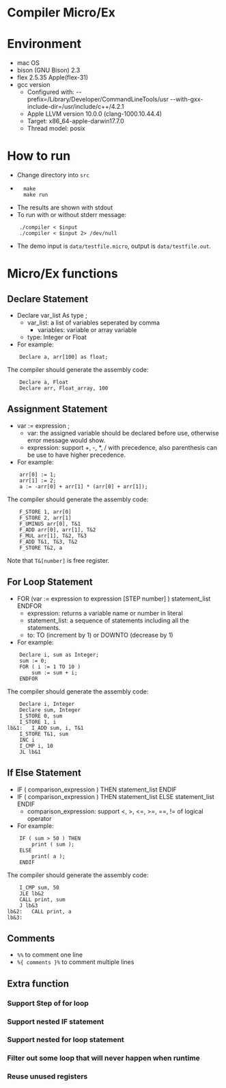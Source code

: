 Compiler Micro/Ex
===

# Environment
- mac OS
- bison (GNU Bison) 2.3
- flex 2.5.35 Apple(flex-31)
- gcc version
	- Configured with: --prefix=/Library/Developer/CommandLineTools/usr --with-gxx-include-dir=/usr/include/c++/4.2.1
	- Apple LLVM version 10.0.0 (clang-1000.10.44.4)
	- Target: x86\_64-apple-darwin17.7.0
	- Thread model: posix

# How to run
- Change directory into ``src``
- ```=
	make 
	make run
	```
- The results are shown with stdout
- To run with or without stderr message:
```=
	./compiler < $input 
	./compiler < $input 2> /dev/null
```
- The demo input is ``data/testfile.micro``, output is ``data/testfile.out``.

# Micro/Ex functions
## Declare Statement
- Declare var_list As type ;
	- var_list: a list of variables seperated by comma
		- variables: variable or array variable
	- type: Integer or Float
- For example:
```=
	Declare a, arr[100] as float;
```
The compiler should generate the assembly code:
```=
	Declare a, Float
	Declare arr, Float_array, 100
```

## Assignment Statement
- var := expression ;
	- var: the assigned variable should be declared before use, otherwise error message would show.
	- expression: support +, -, *, / with precedence, also parenthesis can be use to have higher precedence.
- For example:
```=
	arr[0] := 1;
	arr[1] := 2;
	a := -arr[0] + arr[1] * (arr[0] + arr[1]);
```
The compiler should generate the assembly code:
```=
	F_STORE 1, arr[0]
	F_STORE 2, arr[1]
	F_UMINUS arr[0], T&1
	F_ADD arr[0], arr[1], T&2
	F_MUL arr[1], T&2, T&3
	F_ADD T&1, T&3, T&2
	F_STORE T&2, a
```
Note that ``T&[number]`` is free register.

## For Loop Statement
- FOR (var := expression to expression \[STEP number\] ) statement_list ENDFOR
	- expression: returns a variable name or number in literal
	- statement_list: a sequence of statements including all the statements.
	- to: TO (increment by 1) or DOWNTO (decrease by 1)
- For example:
```=
	Declare i, sum as Integer;
	sum := 0;
	FOR ( i := 1 TO 10 ) 
		sum := sum + i;
	ENDFOR
```
The compiler should generate the assembly code:
```=
	Declare i, Integer
	Declare sum, Integer
	I_STORE 0, sum
	I_STORE 1, i
lb&1:	I_ADD sum, i, T&1
	I_STORE T&1, sum
	INC i
	I_CMP i, 10
	JL lb&1
```	

## If Else Statement
- IF ( comparison_expression ) THEN statement_list ENDIF
- IF ( comparison_expression ) THEN statement_list ELSE statement_list ENDIF
	- comparison_expression: support <, >, <=, >=, ==, != of logical operator
- For example:
```=
	IF ( sum > 50 ) THEN
		print ( sum );
	ELSE
		print( a );
	ENDIF
```
The compiler should generate the assembly code:
```=
	I_CMP sum, 50
	JLE lb&2
	CALL print, sum
	J lb&3
lb&2:	CALL print, a
lb&3:
```
## Comments
- ``%%`` to comment one line
- ``%{ comments }%`` to comment multiple lines

## Extra function
### Support Step of for loop
### Support nested IF statement 
### Support nested for loop statement
### Filter out some loop that will never happen when runtime
### Reuse unused registers
